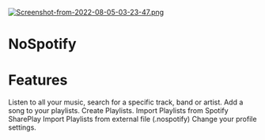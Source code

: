 
[![Screenshot-from-2022-08-05-03-23-47.png](https://i.postimg.cc/NjFPDs1K/Screenshot-from-2022-08-05-03-23-47.png)](https://postimg.cc/bZXTNjVP)

# NoSpotify


# Features

Listen to all your music, search for a specific track, band or artist.
Add a song to your playlists.
Create Playlists.
Import Playlists from Spotify 
SharePlay
Import Playlists from external file (.nospotify)
Change your profile settings.
